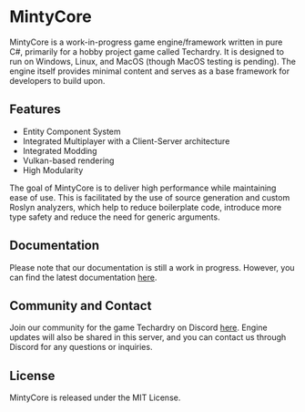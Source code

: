 # MintyCore

MintyCore is a work-in-progress game engine/framework written in pure C#, primarily for a hobby project game called Techardry. It is designed to run on Windows, Linux, and MacOS (though MacOS testing is pending). The engine itself provides minimal content and serves as a base framework for developers to build upon.

## Features

- Entity Component System
- Integrated Multiplayer with a Client-Server architecture
- Integrated Modding
- Vulkan-based rendering
- High Modularity

The goal of MintyCore is to deliver high performance while maintaining ease of use. This is facilitated by the use of source generation and custom Roslyn analyzers, which help to reduce boilerplate code, introduce more type safety and reduce the need for generic arguments.

## Documentation

Please note that our documentation is still a work in progress. However, you can find the latest documentation [here](https://mintybuntustudios.github.io/MintyCore/).

## Community and Contact

Join our community for the game Techardry on Discord [here](https://discord.gg/KjVbrdcR4B). Engine updates will also be shared in this server, and you can contact us through Discord for any questions or inquiries.

## License

MintyCore is released under the MIT License.
